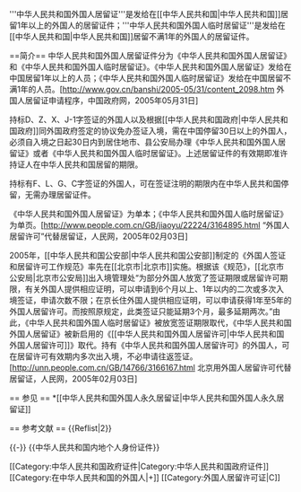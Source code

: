 '''中华人民共和国外国人居留证'''是发给在[[中华人民共和国|中华人民共和国]]居留1年以上的外国人的居留证件；'''中华人民共和国外国人临时居留证'''是发给在[[中华人民共和国|中华人民共和国]]居留不满1年的外国人的居留证件。

==简介==
中华人民共和国外国人居留证件分为《中华人民共和国外国人居留证》和《中华人民共和国外国人临时居留证》。《中华人民共和国外国人居留证》发给在中国居留1年以上的人员；《中华人民共和国外国人临时居留证》发给在中国居留不满1年的人员。<ref name=cx>[http://www.gov.cn/banshi/2005-05/31/content_2098.htm 外国人居留证申请程序，中国政府网，2005年05月31日]</ref>

持标D、Z、X、J-1字签证的外国人以及根据[[中华人民共和国政府|中华人民共和国政府]]同外国政府签定的协议免办签证入境，需在中国停留30日以上的外国人，必须自入境之日起30日内到居住地市、县公安局办理《中华人民共和国外国人居留证》或者《中华人民共和国外国人临时居留证》。上述居留证件的有效期即准许持证人在中华人民共和国居留的期限。<ref name=cx/>

持标有F、L、G、C字签证的外国人，可在签证注明的期限内在中华人民共和国停留，无需办理居留证件。<ref name=cx/>

《中华人民共和国外国人居留证》为单本；《中华人民共和国外国人临时居留证》为单页。<ref name=jlz>[http://www.people.com.cn/GB/jiaoyu/22224/3164895.html “外国人居留许可”代替居留证，人民网，2005年02月03日]</ref>

2005年，[[中华人民共和国公安部|中华人民共和国公安部]]制定的《外国人签证和居留许可工作规范》率先在[[北京市|北京市]]实施。根据该《规范》，[[北京市公安局|北京市公安局]]出入境管理处“为部分外国人放宽了签证期限或居留许可期限，有关外国人提供相应证明，可以申请到6个月以上、1年以内的二次或多次入境签证，申请次数不限；在京长住外国人提供相应证明，可以申请获得1年至5年的外国人居留许可。而按照原规定，此类签证只能延期3个月，最多延期两次。”由此，《中华人民共和国外国人临时居留证》被放宽签证期限取代，《中华人民共和国外国人居留证》被新启用的《[[中华人民共和国外国人居留许可|中华人民共和国外国人居留许可]]》取代。持有《中华人民共和国外国人居留许可》的外国人，可在居留许可有效期内多次出入境，不必申请往返签证。<ref>[http://unn.people.com.cn/GB/14766/3166167.html 北京用外国人居留许可代替居留证，人民网，2005年02月03日]</ref><ref name=jlz/>

== 参见 ==
*[[中华人民共和国外国人永久居留证|中华人民共和国外国人永久居留证]]

== 参考文献 ==
{{Reflist|2}}

{{-}}
{{中华人民共和国内地个人身份证件}}

[[Category:中华人民共和国政府证件|Category:中华人民共和国政府证件]]
[[Category:在中华人民共和国的外国人|+]]
[[Category:外国人居留许可证|C]]